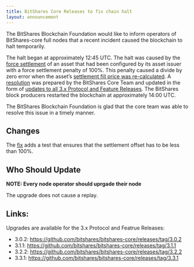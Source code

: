 ```yaml
---
title: BitShares Core Releases to fix chain halt
layout: announcement
---
```


The BitShares Blockchain Foundation would like to inform operators of
BitShares-core full nodes that a recent incident caused the blockchain to halt
temporarily.

The halt began at approximately 12:45 UTC. The halt was caused by the
[force settlement](https://how.bitshares.works/en/master/bts_holders/dex_short.html?highlight=force) of an asset
that had been configured by its asset issuer with a force settlement penalty of 100%.
This  penalty caused a divide by zero error when the asset’s
[settlement fill price was re-calculated](https://github.com/bitshares/bitshares-core/blob/ba19d55ccc711b126349d812dbc3e7f8f62b5e59/libraries/chain/db_update.cpp#L405-L407).
A [resolution](https://github.com/bitshares/bitshares-core/commit/ed6b6d8dc93d266407959d342235aaa740d64dc5) was prepared by the BitShares Core Team
and updated in the form of [updates to all 3.x Protocol and Feature Releases](#https://github.com/bitshares/bitshares-core/releases/tag/3.3.1).
The BitShares block producers restarted the blockchain at approximately 14:00 UTC.

The BitShares Blockchain Foundation is glad that the core team
was able to resolve this issue in a timely manner.

Changes
-------

The [fix](https://github.com/bitshares/bitshares-core/commit/ed6b6d8dc93d266407959d342235aaa740d64dc5) adds a test that ensures that the settlement offset has
to be less than 100%.

Who Should Update
-----------------

**NOTE: Every node operator should uprgade their node**

The upgrade does not cause a replay.

Links:
------

Upgrades are available for the 3.x Protocol and Featrue Releases:

* 3.0.2: https://github.com/bitshares/bitshares-core/releases/tag/3.0.2
* 3.1.1: https://github.com/bitshares/bitshares-core/releases/tag/3.1.1
* 3.2.2: https://github.com/bitshares/bitshares-core/releases/tag/3.2.2
* 3.3.1: https://github.com/bitshares/bitshares-core/releases/tag/3.3.1
